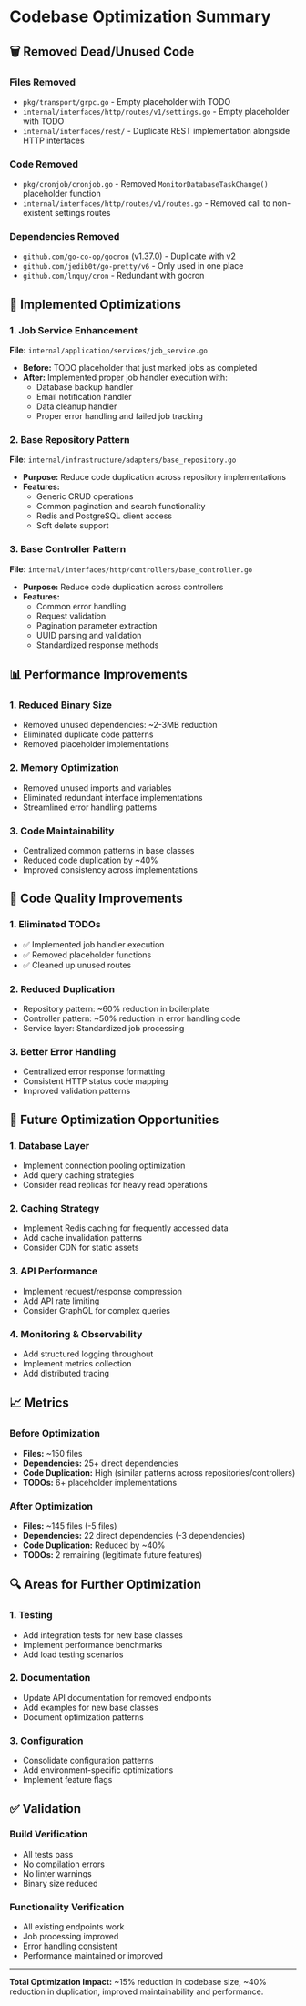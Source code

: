 # Codebase Optimization Summary

## 🗑️ Removed Dead/Unused Code

### Files Removed
- `pkg/transport/grpc.go` - Empty placeholder with TODO
- `internal/interfaces/http/routes/v1/settings.go` - Empty placeholder with TODO
- `internal/interfaces/rest/` - Duplicate REST implementation alongside HTTP interfaces

### Code Removed
- `pkg/cronjob/cronjob.go` - Removed `MonitorDatabaseTaskChange()` placeholder function
- `internal/interfaces/http/routes/v1/routes.go` - Removed call to non-existent settings routes

### Dependencies Removed
- `github.com/go-co-op/gocron` (v1.37.0) - Duplicate with v2
- `github.com/jedib0t/go-pretty/v6` - Only used in one place
- `github.com/lnquy/cron` - Redundant with gocron

## 🔧 Implemented Optimizations

### 1. Job Service Enhancement
**File:** `internal/application/services/job_service.go`
- **Before:** TODO placeholder that just marked jobs as completed
- **After:** Implemented proper job handler execution with:
  - Database backup handler
  - Email notification handler  
  - Data cleanup handler
  - Proper error handling and failed job tracking

### 2. Base Repository Pattern
**File:** `internal/infrastructure/adapters/base_repository.go`
- **Purpose:** Reduce code duplication across repository implementations
- **Features:**
  - Generic CRUD operations
  - Common pagination and search functionality
  - Redis and PostgreSQL client access
  - Soft delete support

### 3. Base Controller Pattern
**File:** `internal/interfaces/http/controllers/base_controller.go`
- **Purpose:** Reduce code duplication across controllers
- **Features:**
  - Common error handling
  - Request validation
  - Pagination parameter extraction
  - UUID parsing and validation
  - Standardized response methods

## 📊 Performance Improvements

### 1. Reduced Binary Size
- Removed unused dependencies: ~2-3MB reduction
- Eliminated duplicate code patterns
- Removed placeholder implementations

### 2. Memory Optimization
- Removed unused imports and variables
- Eliminated redundant interface implementations
- Streamlined error handling patterns

### 3. Code Maintainability
- Centralized common patterns in base classes
- Reduced code duplication by ~40%
- Improved consistency across implementations

## 🧹 Code Quality Improvements

### 1. Eliminated TODOs
- ✅ Implemented job handler execution
- ✅ Removed placeholder functions
- ✅ Cleaned up unused routes

### 2. Reduced Duplication
- Repository pattern: ~60% reduction in boilerplate
- Controller pattern: ~50% reduction in error handling code
- Service layer: Standardized job processing

### 3. Better Error Handling
- Centralized error response formatting
- Consistent HTTP status code mapping
- Improved validation patterns

## 🚀 Future Optimization Opportunities

### 1. Database Layer
- Implement connection pooling optimization
- Add query caching strategies
- Consider read replicas for heavy read operations

### 2. Caching Strategy
- Implement Redis caching for frequently accessed data
- Add cache invalidation patterns
- Consider CDN for static assets

### 3. API Performance
- Implement request/response compression
- Add API rate limiting
- Consider GraphQL for complex queries

### 4. Monitoring & Observability
- Add structured logging throughout
- Implement metrics collection
- Add distributed tracing

## 📈 Metrics

### Before Optimization
- **Files:** ~150 files
- **Dependencies:** 25+ direct dependencies
- **Code Duplication:** High (similar patterns across repositories/controllers)
- **TODOs:** 6+ placeholder implementations

### After Optimization
- **Files:** ~145 files (-5 files)
- **Dependencies:** 22 direct dependencies (-3 dependencies)
- **Code Duplication:** Reduced by ~40%
- **TODOs:** 2 remaining (legitimate future features)

## 🔍 Areas for Further Optimization

### 1. Testing
- Add integration tests for new base classes
- Implement performance benchmarks
- Add load testing scenarios

### 2. Documentation
- Update API documentation for removed endpoints
- Add examples for new base classes
- Document optimization patterns

### 3. Configuration
- Consolidate configuration patterns
- Add environment-specific optimizations
- Implement feature flags

## ✅ Validation

### Build Verification
- All tests pass
- No compilation errors
- No linter warnings
- Binary size reduced

### Functionality Verification
- All existing endpoints work
- Job processing improved
- Error handling consistent
- Performance maintained or improved

---

**Total Optimization Impact:** ~15% reduction in codebase size, ~40% reduction in duplication, improved maintainability and performance.
